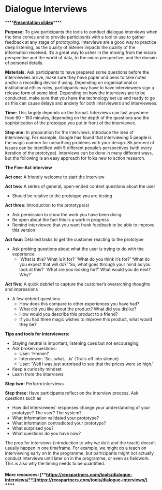 # Dialogue Interviews

\*\*\*\*[**Presentation slides**](https://drive.google.com/open?id=1RRniVQDdiyp4dQ7E_RKIhbNo0pGFX4hhEaH-uQvBXGI)\*\*\*\*

**Purpose:** To give participants the tools to conduct dialogue interviews when the time comes and to provide participants with a tool to use to gather feedback at any stage of prototyping. Interviews are a good way to practice deep listening, as the quality of listener impacts the quality of the information received. It’s a great way to usher in the moving from the macro perspective and the world of data, to the micro perspective, and the domain of personal details.  

**Materials:** Ask participants to have prepared some questions before the interviewees arrive, make sure they have paper and pens to take notes and/or a recording device if using. Depending on organisational or institutional ethics rules, participants may have to have interviewees sign a release form of some kind. Depending on how the interviews are to be conducted, make sure that you have the technology set up and ready to go as this can cause delays and anxiety for both interviewers and interviewees.

**Time:** This largely depends on the format. Interviews can last anywhere from 60 - 150 minutes, depending on the depth of the questions and the sophistication of the prototype you put in front of the interviewee.

**Step one:** In preparation for the interviews, introduce the idea of interviewing. For example, Google has found that interviewing 5 people is the magic number for unearthing problems with your design. 85 percent of issues can be identified with 5 different people’s perspectives \(with every iteration of the prototype\). Interviews can be done in many different ways, but the following is an easy approach for folks new to action research.

**The Five-Act interview**

**Act one:** A friendly welcome to start the interview

**Act two:** A series of general, open-ended context questions about the user

* Should be relative to the prototype you are testing

**Act three:** Introduction to the prototype\(s\)

* Ask permission to show the work you have been doing
* Be open about the fact this is a work in progress
* Remind interviewee that you want frank feedback to be able to improve this version

**Act four:** Detailed tasks to get the customer reacting to the prototype

* Ask probing questions about what the user is trying to do with the experience
  * ‘What is this? What is it for?’ ‘What do you think it’s for?’ ‘What do you expect that will do?’ ‘So, what goes through your mind as you look at this?’ ‘What are you looking for?’ What would you do next? Why?’

**Act five:** A quick debrief to capture the customer’s overarching thoughts and impressions

* A few debrief questions
  * How does this compare to other experiences you have had?
  * What did you like about the product? What did you dislike?
  * How would you describe this product to a friend?
  * If you had three magic wishes to improve this product, what would they be?

**Tips and tools for interviewers:**

* Staying neutral is important, listening cues but not encouraging
* Ask broken questions:
  * User: ‘Hmmm!’
  * Interviewer: ‘So...what….is’ \(Trails off into silence\)
  * User: ‘Well I was just surprised to see that the prices were so high.’
* Keep a curiosity mindset
* Learn from the interviews

**Step two:** Perform interviews

**Step three:** Have participants reflect on the interview process. Ask questions such as

* How did interviewees’ responses change your understanding of your prototype? The user? The system?
* What information validated your prototype?
* What information contradicted your prototype?
* What surprised you?
* What questions do you have now?

The prep for interviews \(introduction to why we do it and the teach\) doesn’t usually happen in one timeframe. For example, we might do a teach on interviewing early on in the programme, but participants might not actually conduct interviews until later on in the programme, or even as fieldwork. This is also why the timing needs to be quantified.

#### **More resources:** [**https://reospartners.com/tools/dialogue-interviews/**](https://reospartners.com/tools/dialogue-interviews/) ****

